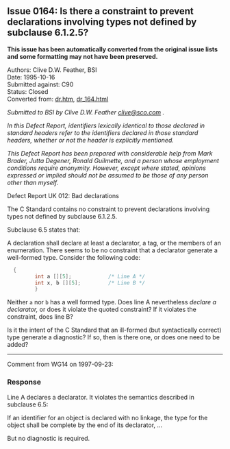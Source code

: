 ## Issue 0164: Is there a constraint to prevent declarations involving types not defined by subclause 6.1.2.5?

**This issue has been automatically converted from the original issue lists and some formatting may not have been preserved.**

Authors: Clive D.W. Feather, BSI  
Date: 1995-10-16  
Submitted against: C90  
Status: Closed  
Converted from: [dr.htm](https://www.open-std.org/jtc1/sc22/wg14/www/docs/dr.htm), [dr_164.html](https://www.open-std.org/jtc1/sc22/wg14/www/docs/dr_164.html)

*Submitted to BSI by Clive D.W. Feather clive@sco.com .*

*In this Defect Report, identifiers lexically identical to those declared in
standard headers refer to the identifiers declared in those standard headers,
whether or not the header is explicitly mentioned.*

*This Defect Report has been prepared with considerable help from Mark Brader,
Jutta Degener, Ronald Guilmette, and a person whose employment conditions
require anonymity. However, except where stated, opinions expressed or implied
should not be assumed to be those of any person other than myself.*

Defect Report UK 012: Bad declarations

The C Standard contains no constraint to prevent declarations involving types
not defined by subclause 6.1.2.5.

Subclause 6.5 states that:

A declaration shall declare at least a declarator, a tag, or the members of an
enumeration. There seems to be no constraint that a declarator generate a
well-formed type. Consider the following code:

```c
  {
         int a [][5];            /* Line A */
         int x, b [][5];         /* Line B */
         }
```

Neither `a` nor `b` has a well formed type. Does line A nevertheless *declare a
declarator,* or does it violate the quoted constraint? If it violates the
constraint, does line B?

Is it the intent of the C Standard that an ill-formed (but syntactically
correct) type generate a diagnostic? If so, then is there one, or does one need
to be added?

---

Comment from WG14 on 1997-09-23:

### Response

Line A declares a declarator. It violates the semantics described in subclause
6.5:

If an identifier for an object is declared with no linkage, the type for the
object shall be complete by the end of its declarator, ...

But no diagnostic is required.
